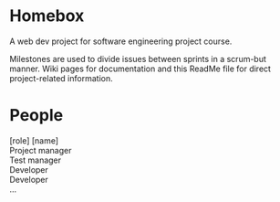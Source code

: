 # Homebox
A web dev project for software engineering project course.

Milestones are used to divide issues between sprints in a scrum-but manner. Wiki pages for documentation and this ReadMe file for direct project-related information.

# People
[role] [name]  
Project manager  
Test manager  
Developer  
Developer  
...  
